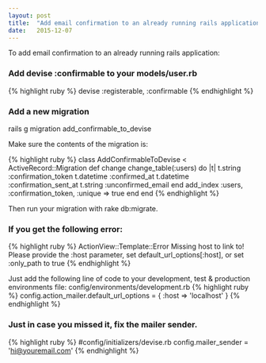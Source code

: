 ```yaml
---
layout: post
title:  "Add email confirmation to an already running rails application:"
date:   2015-12-07
---
```


To add email confirmation to an already running rails application:

### Add devise :confirmable to your models/user.rb
{% highlight ruby %}
devise :registerable, :confirmable
{% endhighlight %}

### Add a new migration
rails g migration add_confirmable_to_devise

Make sure the contents of the migration is:

{% highlight ruby %}
class AddConfirmableToDevise < ActiveRecord::Migration
  def change
    change_table(:users) do |t|
      t.string   :confirmation_token
      t.datetime :confirmed_at
      t.datetime :confirmation_sent_at
      t.string   :unconfirmed_email
    end
    add_index :users, :confirmation_token, :unique => true
  end
end
{% endhighlight %}

Then run your migration with rake db:migrate.

### If you get the following error:
{% highlight ruby %}
ActionView::Template::Error
Missing host to link to! Please provide the :host parameter, set default_url_options[:host], or set :only_path to true
{% endhighlight %}

Just add the following line of code to your development, test & production environments file:
config/environments/development.rb
{% highlight ruby %}
config.action_mailer.default_url_options = { :host => 'localhost' }
{% endhighlight %}


### Just in case you missed it, fix the mailer sender.
{% highlight ruby %}
#config/initializers/devise.rb
config.mailer_sender = 'hi@youremail.com'
{% endhighlight %}
